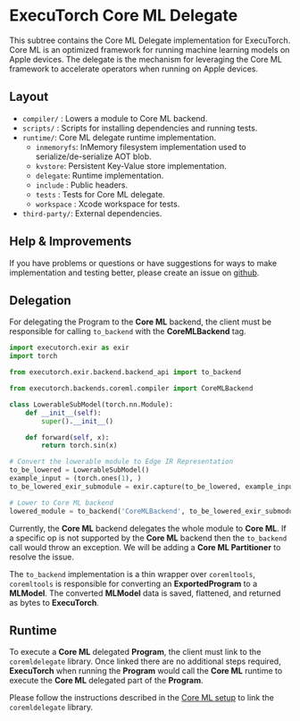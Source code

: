 # ExecuTorch Core ML Delegate


This subtree contains the Core ML Delegate implementation for ExecuTorch.
Core ML is an optimized framework for running machine learning models on Apple devices. The delegate is the mechanism for leveraging the Core ML framework to accelerate operators when running on Apple devices.

## Layout
- `compiler/` : Lowers a module to Core ML backend.
- `scripts/` : Scripts for installing dependencies and running tests.
- `runtime/`: Core ML delegate runtime implementation.
    - `inmemoryfs`: InMemory filesystem implementation used to serialize/de-serialize AOT blob.
    - `kvstore`: Persistent Key-Value store implementation.
    - `delegate`: Runtime implementation.
    - `include` : Public headers.
    - `tests` :  Tests for Core ML delegate.
    - `workspace` : Xcode workspace for tests.
- `third-party/`: External dependencies.

## Help & Improvements
If you have problems or questions or have suggestions for ways to make
implementation and testing better, please create an issue on [github](https://www.github.com/pytorch/executorch/issues).

## Delegation

For delegating the Program to the **Core ML** backend, the client must be responsible for calling `to_backend` with the **CoreMLBackend** tag.

```python
import executorch.exir as exir
import torch

from executorch.exir.backend.backend_api import to_backend

from executorch.backends.coreml.compiler import CoreMLBackend

class LowerableSubModel(torch.nn.Module):
    def __init__(self):
        super().__init__()

    def forward(self, x):
        return torch.sin(x)

# Convert the lowerable module to Edge IR Representation
to_be_lowered = LowerableSubModel()
example_input = (torch.ones(1), )
to_be_lowered_exir_submodule = exir.capture(to_be_lowered, example_input).to_edge()

# Lower to Core ML backend
lowered_module = to_backend('CoreMLBackend', to_be_lowered_exir_submodule, [])
```

Currently, the **Core ML** backend delegates the whole module to **Core ML**. If a specific op is not supported by the **Core ML** backend then the `to_backend` call would throw an exception. We will be adding a **Core ML Partitioner** to resolve the issue.

The `to_backend` implementation is a thin wrapper over `coremltools`, `coremltools` is responsible for converting an **ExportedProgram** to a **MLModel**. The converted **MLModel** data is saved, flattened, and returned as bytes to **ExecuTorch**.

## Runtime

To execute a **Core ML** delegated **Program**, the client must link to the `coremldelegate` library. Once linked there are no additional steps required, **ExecuTorch** when running the **Program** would call the **Core ML** runtime to execute the **Core ML** delegated part of the **Program**.

Please follow the instructions described in the [Core ML setup](/backends/apple/coreml/setup.md) to link the `coremldelegate` library.
